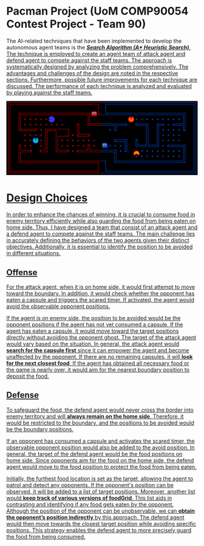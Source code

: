 # Pacman Project (UoM COMP90054 Contest Project - Team 90)

The AI-related techniques that have been implemented to develop the autonomous agent teams is the ***<u>Search Algorithm (A\* Heuristic Search)***.
The technique is employed to create an agent team of attack agent and defend agent to compete against the staff teams.
The approach is systematically designed by analyzing the problem comprehensively. The advantages and challenges of the design are noted in the respective sections.
Furthermore, possible future improvements for each technique are discussed.
The performance of each technique is analyzed and evaluated by playing against the staff teams. 

 <p align="center">
    <img src="img/capture_the_flag.png" alt="Picture of Pacman board" width="600">
 </p>

# Design Choices

In order to enhance the chances of winning, it is crucial to consume food in enemy territory efficiently while also guarding the food from being eaten on home side. Thus, I have designed a team that consist of an attack agent and a defend agent to compete against the staff teams.
The main challenge lies in accurately defining the behaviors of the two agents given their distinct objectives. Additionally, it is essential to identify the position to be avoided in different situations.

## Offense
For the attack agent, when it is on home side, it would first attempt to move toward the boundary. In addition, it would check whether the opponent has eaten a capsule and triggers the scared timer. If activated, the agent would avoid the observable opponent positions.

If the agent is on enemy side, the position to be avoided would be the opponent positions if the agent has not yet consumed a capsule. If the agent has eaten a capsule, it would move toward the target positions directly without avoiding the opponent ghost. The target of the attack agent would vary based on the situation. In general, the attack agent would **<ins>search for the capsule first</ins>** since it can empower the agent and become unaffected by the opponent. If there are no remaining capsules, it will **<ins>look for the next closest food</ins>**. If the agent has obtained all necessary food or the game is nearly over, it would aim for the nearest boundary position to deposit the food.

## Defense
To safeguard the food, the defend agent would never cross the border into enemy territory and will **<ins>always remain on the home side</ins>**. Therefore, it would be restricted to the boundary, and the positions to be avoided would be the boundary positions.

If an opponent has consumed a capsule and activates the scared timer, the observable opponent position would also be added to the avoid position. In general, the target of the defend agent would be the food positions on home side. Since opponents aim for the food on the home side, the defend agent would move to the food position to protect the food from being eaten.

Initially, the furthest food location is set as the target, allowing the agent to patrol and detect any opponents. If the opponent's position can be observed, it will be added to a list of target positions. Moreover, another list would **<ins>keep track of various versions of foodGrid</ins>**. This list aids in contrasting and identifying if any food gets eaten by the opponent. Although the position of the opponent can be unobservable, we can **<ins>obtain the opponent’s position indirectly</ins>** by this approach. The defend agent would then move towards the closest target position while avoiding specific positions. This strategy enables the defend agent to more precisely guard the food from being consumed.
